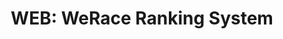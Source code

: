 ---
title: "WEB: WeRace Ranking System"
publishdate: 2024-01-01
description:  "A dedicated ranking platform for the WeRace karting community, providing real-time standings, performance stats, and leaderboards. Built to keep racers and fans up-to-date with the latest rankings and foster a competitive spirit within the WeRace.it community."
type: page
topic: project
tags: ["web","karting","ranking","werace"]
link: "https://werace.racemapper.app"
image: "/images/werace.webp"
---